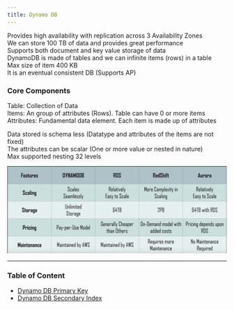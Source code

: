 ```yaml
---
title: Dynamo DB
---
```


Provides high availability with replication across 3 Availability Zones  
We can store 100 TB of data and provides great performance  
Supports both document and key value storage of data  
DynamoDB is made of tables and we can infinite items (rows) in a table  
Max size of item 400 KB  
It is an eventual consistent DB (Supports AP)

### Core Components

Table: Collection of Data  
Items: An group of attributes (Rows). Table can have 0 or more items  
Attributes: Fundamental data element. Each item is made up of attributes

Data stored is schema less (Datatype and attributes of the items are not fixed)  
The attributes can be scalar (One or more value or nested in nature)  
Max supported nesting 32 levels

![AWS DB Features Comparision|700](../../images/aws_databases_comparision.png)

---

### Table of Content

* [Dynamo DB Primary Key](Dynamo%20DB%20Primary%20Key.md)
* [Dynamo DB Secondary Index](Dynamo%20DB%20Secondary%20Index.md)